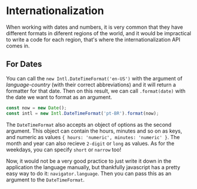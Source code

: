 # Internationalization

When working with dates and numbers, it is very common that they have different formats in diferent regions of the world, and it would be impractical to write a code for each region, that's where the internationalization API comes in.

## For Dates

You can call the `new Intl.DateTimeFormat('en-US')` with the argument of _language-country_ (with their correct abbreviations) and it will return a formatter for that date. Then on this result, we can call `.format(date)` with the date we want to format as an argument.

```javascript
const now = new Date();
const intl = new Intl.DateTimeFormat('pt-BR').format(now);
```

The `DateTimeFormat` also accepts an object of options as the second argument. This object can contain the hours, minutes and so on as keys, and numeric as values `{ hours: 'numeric', minutes: 'numeric' }`. The month and year can also recieve `2-digit` or `long` as values. As for the weekdays, you can specify `short` or `narrow` too!

Now, it would not be a very good practice to just write it down in the application the language manually, but thankfully javascript has a pretty easy way to do it: `navigator.language`. Then you can pass this as an argument to the `DateTimeFormat`.
